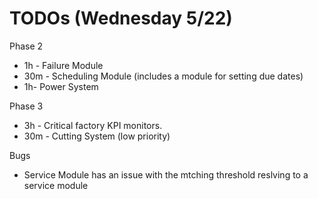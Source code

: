 # TODOs (Wednesday 5/22)


Phase 2
* 1h - Failure Module 
* 30m - Scheduling Module (includes a module for setting due dates)
* 1h- Power System

Phase 3
* 3h - Critical factory KPI monitors. 
* 30m - Cutting System (low priority)

Bugs
* Service Module has an issue with the mtching threshold reslving to a service module